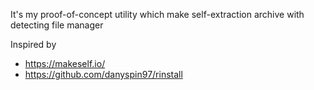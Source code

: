 It's my proof-of-concept utility which make self-extraction archive with detecting file manager

Inspired by 
* https://makeself.io/
* https://github.com/danyspin97/rinstall
